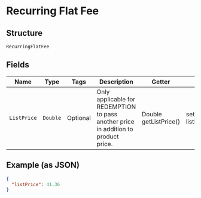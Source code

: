 
# Recurring Flat Fee

## Structure

`RecurringFlatFee`

## Fields

| Name | Type | Tags | Description | Getter | Setter |
|  --- | --- | --- | --- | --- | --- |
| `ListPrice` | `Double` | Optional | Only applicable for REDEMPTION to pass another price in addition to product price. | Double getListPrice() | setListPrice(Double listPrice) |

## Example (as JSON)

```json
{
  "listPrice": 41.36
}
```

